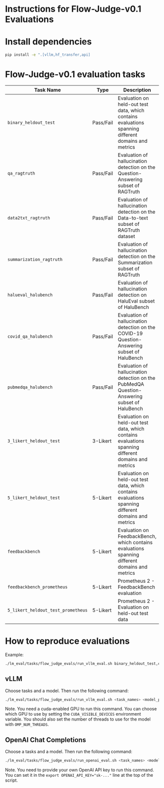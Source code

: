 # Instructions for Flow-Judge-v0.1 Evaluations

# Install dependencies

```bash
pip install -e ".[vllm,hf_transfer,api]
```

# Flow-Judge-v0.1 evaluation tasks

| Task Name | Type | Description |
|-----------|------|-------------|
| `binary_heldout_test` | Pass/Fail | Evaluation on held-out test data, which contains evaluations spanning different domains and metrics |
| `qa_ragtruth` | Pass/Fail | Evaluation of hallucination detection on the Question-Answering subset of RAGTruth |
| `data2txt_ragtruth` | Pass/Fail | Evaluation of hallucination detection on the Data-to-text subset of RAGTruth dataset |
| `summarization_ragtruth` | Pass/Fail | Evaluation of hallucination detection on the Summarization subset of RAGTruth |
| `halueval_halubench` | Pass/Fail | Evaluation of hallucination detection on HaluEval subset of HaluBench |
| `covid_qa_halubench`| Pass/Fail | Evaluation of hallucination detection on the COVID-19 Question-Answering subset of HaluBench |
| `pubmedqa_halubench` | Pass/Fail | Evaluation of hallucination detection on the PubMedQA Question-Answering subset of HaluBench |
| `3_likert_heldout_test` | 3-Likert | Evaluation on held-out test data, which contains evaluations spanning different domains and metrics |
| `5_likert_heldout_test` | 5-Likert | Evaluation on held-out test data, which contains evaluations spanning different domains and metrics |
| `feedbackbench` | 5-Likert | Evaluation on FeedbackBench, which contains evaluations spanning different domains and metrics |
| `feedbackbench_prometheus` | 5-Likert | Prometheus 2 - FeedbackBench evaluation |
| `5_likert_heldout_test_prometheus` | 5-Likert | Prometheus 2 - Evaluation on held-out test data |


# How to reproduce evaluations

Example:

```bash
./lm_eval/tasks/flow_judge_evals/run_vllm_eval.sh binary_heldout_test,covid_qa_halubench flowaicom/judge-3.8b-binary-12092024-dora
```

## vLLM

Choose tasks and a model. Then run the following command:

```bash
./lm_eval/tasks/flow_judge_evals/run_vllm_eval.sh <task_names> <model_path_or_name>
```

Note. You need a cuda-enabled GPU to run this command. You can choose which GPU to use by setting the `CUDA_VISIBLE_DEVICES` environment variable. You should also set the number of threads to use for the model with `OMP_NUM_THREADS`.

## OpenAI Chat Completions
Choose a tasks and a model. Then run the following command:

```bash
./lm_eval/tasks/flow_judge_evals/run_openai_eval.sh <task_names> <model_path_or_name>
```

Note. You need to provide your own OpenAI API key to run this command. You can set it in the `export OPENAI_API_KEY="sk-..."` line at the top of the script.